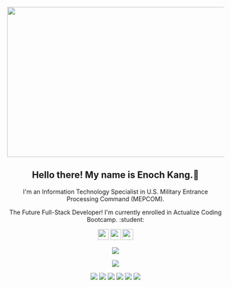 <p align="center">
  <img  width="800" height="350" src="banner.gif">
</p>

<h2 align="center">Hello there! My name is Enoch Kang.👋</h2>
<p align="center">I'm an Information Technology Specialist in U.S. Military Entrance Processing Command (MEPCOM).</p>
<p align="center">The Future Full-Stack Developer! I'm currently enrolled in Actualize Coding Bootcamp. :student:
</p>
<p align="center"><a href="https://twitter.com/"><img src="https://img.shields.io/badge/twitter-%231DA1F2.svg?&style=for-the-badge&logo=twitter&logoColor=white" height=25></a> <a href="https://www.linkedin.com/in/enoch--kang/"><img src="https://img.shields.io/badge/linkedin-%230077B5.svg?&style=for-the-badge&logo=linkedin&logoColor=white" height=25></a> <a href="https://www.instagram.com/enoch_kang/"><img src="https://img.shields.io/badge/instagram-%23E4405F.svg?&style=for-the-badge&logo=instagram&logoColor=white" height=25></a> 
</p>

<p align=center>
    <a href="https://github.com/kangenoch?tab=repositories">
    <img src="https://badges.pufler.dev/repos/kangenoch?style=flat-square&color=black&logo=github">
  </a>
</p>
<p align="center">
<a href="https://github.com/kangenoch"><img src="https://img.shields.io/github/followers/kangenoch?style=social"></a>
</p>
<p align="center">
<img src="https://img.shields.io/badge/Robotics-brown"> <img src="https://img.shields.io/badge/Machine Learning-green"> <img src="https://img.shields.io/badge/Deep Learning-red"> <img src="https://img.shields.io/badge/Computer Vision-magenta"> <img src="https://img.shields.io/badge/Natural Language Processing-yellow"> <img src="https://img.shields.io/badge/Reinforcement Learning-blue"> 
</p>
